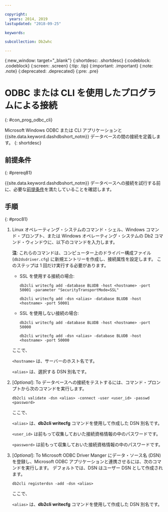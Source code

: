 ```yaml
---

copyright:
  years: 2014, 2019
lastupdated: "2018-09-25"

keywords:

subcollection: Db2whc

---
```


<!-- Attribute definitions --> 
{:new_window: target="_blank"}
{:shortdesc: .shortdesc}
{:codeblock: .codeblock}
{:screen: .screen}
{:tip: .tip}
{:important: .important}
{:note: .note}
{:deprecated: .deprecated}
{:pre: .pre}

# ODBC または CLI を使用したプログラムによる接続
{: #con_prog_odbc_cli}

Microsoft Windows ODBC または CLI アプリケーションと {{site.data.keyword.dashdbshort_notm}} データベースの間の接続を定義します。
{: shortdesc}

## 前提条件
{: #prereq81}

{{site.data.keyword.dashdbshort_notm}} データベースへの接続を試行する前に、必要な[前提条件](/docs/services/Db2whc/connecting?topic=Db2whc-connect_ov#prereqs)を満たしていることを確認します。

<!-- Before you can connect to your database, you must perform the following steps:

- [Verify prerequisites](prereqs.html), including installing driver packages, configuring your local environment, and downloading SSL certificates (if needed)
- Collect [connection information](credentials.html), including database details such as host name and port numbers, and connection credentials such as user ID and password -->

## 手順
{: #proc81}

1. Linux オペレーティング・システムのコマンド・シェル、Windows コマンド・プロンプト、または Windows オペレーティング・システムの Db2 コマンド・ウィンドウに、以下のコマンドを入力します。

   **注**: これらのコマンドは、コンピューター上のドライバー構成ファイル (`db2dsdriver.cfg`) に新規エントリーを作成し、接続属性を設定します。 このステップは 1 回だけ実行する必要があります。
   
   - SSL を使用する接続の場合:

     `db2cli writecfg add -database BLUDB -host <hostname> -port 50001 -parameter "SecurityTransportMode=SSL"`

     `db2cli writecfg add -dsn <alias> -database BLUDB -host <hostname> -port 50001`

   - SSL を使用しない接続の場合:

     `db2cli writecfg add -database BLUDB -host <hostname> -port 50000`

     `db2cli writecfg add -dsn <alias> -database BLUDB -host <hostname> -port 50000`

   ここで、

   `<hostname>` は、サーバーのホスト名です。

   `<alias>` は、選択する DSN 別名です。
    
2. [*Optional*]: To データベースへの接続をテストするには、コマンド・プロンプトから次のコマンドを実行します。

   `db2cli validate -dsn <alias> -connect -user <user_id> -passwd <password>`

   ここで、

   `<alias>` は、**db2cli writecfg** コマンドを使用して作成した DSN 別名です。

   `<user_id>` は前もって収集しておいた接続資格情報の中のパスワードです。

   `<password>` は前もって収集しておいた接続資格情報の中のパスワードです。

3. [*Optional*]: To Microsoft ODBC Driver Manger にデータ・ソース名 (DSN) を登録し、Microsoft ODBC アプリケーションと連携させるには、次のコマンドを実行します。 デフォルトでは、DSN はユーザー DSN として作成されます。

   `db2cli registerdsn -add -dsn <alias>`

   ここで、
        
   `<alias>` は、**db2cli writecfg** コマンドを使用して作成した DSN 別名です。



